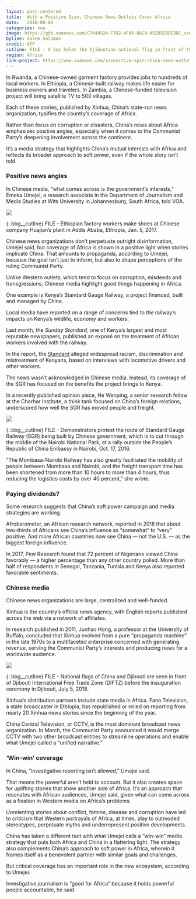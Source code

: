 ```yaml
---
layout: post-centered
title:  With a Positive Spin, Chinese News Outlets Cover Africa
date:   2018-08-08
categories: voa
image: https://gdb.voanews.com/CF644924-F782-4F46-86C0-A52B5EBDE3DC_cx0_cy6_cw0_w1023_r1_s.jpg
byline: Salem Solomon
credit: AFP
cutline: FILE - A boy holds the Djiboutian national flag in front of the Chinese national flag before the launching ceremony of China-financed 1,000-unit housing construction project in Djibouti, July 4, 2018.
region: Africa
link-project: https://www.voanews.com/a/positive-spin-china-news-outlets-cover-africa/4518628.html
---
```


In Rwanda, a Chinese-owned garment factory provides jobs to hundreds of local workers. In Ethiopia, a Chinese-built railway makes life easier for business owners and travelers. In Zambia, a Chinese-funded television project will bring satellite TV to 500 villages.

Each of these stories, published by Xinhua, China’s state-run news organization, typifies the country’s coverage of Africa.

Rather than focus on corruption or disasters, China’s news about Africa emphasizes positive angles, especially when it comes to the Communist Party’s deepening involvement across the continent.

It’s a media strategy that highlights China’s mutual interests with Africa and reflects its broader approach to soft power, even if the whole story isn’t told.



### ​Positive news angles ###

In Chinese media, “what comes across is the government’s interests,” Emeka Umejei, a research associate in the Department of Journalism and Media Studies at Wits University in Johannesburg, South Africa, told VOA.




<div><img src="https://gdb.voanews.com/0E55DD64-3268-4FF9-AD9E-D9930AD90A76_w650_r0_s.jpg"/></div>

{:.bbg__cutline}
FILE - Ethiopian factory workers make shoes at Chinese company Huajian’s plant in Addis Ababa, Ethiopia, Jan. 5, 2017.



Chinese news organizations don’t perpetuate outright disinformation, Umejei said, but coverage of Africa is shown in a positive light when stories implicate China. That amounts to propaganda, according to Umejei, because the goal isn’t just to inform, but also to shape perceptions of the ruling Communist Party.

Unlike Western outlets, which tend to focus on corruption, misdeeds and transgressions, Chinese media highlight good things happening in Africa.

One example is Kenya’s Standard Gauge Railway, a project financed, built and managed by China.

Local media have reported on a range of concerns tied to the railway’s impacts on Kenya’s wildlife, economy and workers.

Last month, the <em>Sunday Standard</em>, one of Kenya’s largest and most reputable newspapers, published an exposé on the treatment of African workers involved with the railway.

In the report, the [Standard](https://www.standardmedia.co.ke/article/2001287119/exclusive-behind-the-sgr-walls) alleged widespread racism, discrimination and mistreatment of Kenyans, based on interviews with locomotive drivers and other workers.

The news wasn’t acknowledged in Chinese media. Instead, its coverage of the SGR has focused on the benefits the project brings to Kenya.

In a recently published opinion piece, He Wenping, a senior research fellow at the Charhar Institute, a think tank focused on China’s foreign relations, underscored how well the SGR has moved people and freight.





<div><img src="https://gdb.voanews.com/7302A01B-8D7A-4A8F-8B53-7B34DECD4776_w650_r0_s.jpg"/></div>

{:.bbg__cutline}
FILE - Demonstrators protest the route of Standard Gauge Railway (SGR) being built by Chinese government, which is to cut through the middle of the Nairobi National Park, at a rally outside the People’s Republic of China Embassy in Nairobi, Oct. 17, 2016.




“The Mombasa-Nairobi Railway has also greatly facilitated the mobility of people between Mombasa and Nairobi, and the freight transport time has been shortened from more than 10 hours to more than 4 hours, thus reducing the logistics costs by over 40 percent,” she wrote.



### ​Paying dividends? ###

Some research suggests that China’s soft power campaign and media strategies are working.

Afrobarometer, an African research network, reported in 2016 that about two-thirds of Africans see China’s influence as “somewhat” to “very” positive. And more African countries now see China — not the U.S. — as the biggest foreign influence.

In 2017, Pew Research found that 72 percent of Nigerians viewed China favorably — a higher percentage than any other country polled. More than half of respondents in Senegal, Tanzania, Tunisia and Kenya also reported favorable sentiments.



### Chinese media ###

Chinese news organizations are large, centralized and well-funded.

Xinhua is the country’s official news agency, with English reports published across the web via a network of affiliates.

In research published in 2011, Junhao Hong, a professor at the University of Buffalo, concluded that Xinhua evolved from a pure “propaganda machine” in the late 1970s to a multifaceted enterprise concerned with generating revenue, serving the Communist Party’s interests and producing news for a worldwide audience.




<div><img src="https://gdb.voanews.com/279923D5-1D14-467D-B39F-811B57BAC0F8_w650_r0_s.jpg"/></div>

{:.bbg__cutline}
FILE - National flags of China and Djibouti are seen in front of Djibouti International Free Trade Zone (DIFTZ) before the inauguration ceremony in Djibouti, July 5, 2018.




Xinhua’s distribution partners include state media in Africa. Fana Television, a state broadcaster in Ethiopia, has republished or relied on reporting from nearly 20 Xinhua news stories since the beginning of the year.

China Central Television, or CCTV, is the most dominant broadcast news organization. In March, the Communist Party announced it would merge CCTV with two other broadcast entities to streamline operations and enable what Umejei called a “unified narrative.”




### ‘Win-win’ coverage ###

In China, “investigative reporting isn’t allowed,” Umejei said.

That means the powerful aren’t held to account. But it also creates space for uplifting stories that show another side of Africa. It’s an approach that resonates with African audiences, Umejei said, given what can come across as a fixation in Western media on Africa’s problems.

Unrelenting stories about conflict, famine, disease and corruption have led to criticism that Western portrayals of Africa, at times, play to outmoded stereotypes, perpetuate myths and underrepresent positive developments.

China has taken a different tact with what Umejei calls a “win-win” media strategy that puts both Africa and China in a flattering light. The strategy also complements China’s approach to soft power in Africa, wherein it frames itself as a benevolent partner with similar goals and challenges.

But critical coverage has an important role in the new ecosystem, according to Umejei.

Investigative journalism is “good for Africa” because it holds powerful people accountable, he said.